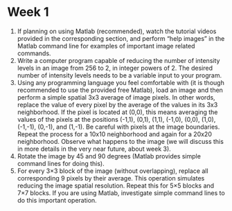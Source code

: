 # Week 1

1. If planning on using Matlab (recommended), watch the tutorial videos provided in the corresponding section, and perform “help images” in the Matlab command line for examples of important image related commands.
2. Write a computer program capable of reducing the number of intensity levels in an image from 256 to 2, in integer powers of 2. The desired number of intensity levels needs to be a variable input to your program.
3. Using any programming language you feel comfortable with (it is though recommended to use the provided free Matlab), load an image and then perform a simple spatial 3x3 average of image pixels. In other words, replace the value of every pixel by the average of the values in its 3x3 neighborhood. If the pixel is located at (0,0), this means averaging the values of the pixels at the positions (-1,1), (0,1), (1,1), (-1,0), (0,0), (1,0), (-1,-1), (0,-1), and (1,-1). Be careful with pixels at the image boundaries. Repeat the process for a 10x10 neighborhood and again for a 20x20 neighborhood. Observe what happens to the image (we will discuss this in more details in the very near future, about week 3).
4. Rotate the image by 45 and 90 degrees (Matlab provides simple command lines for doing this).
5. For every 3×3 block of the image (without overlapping), replace all corresponding 9 pixels by their average. This operation simulates reducing the image spatial resolution. Repeat this for 5×5 blocks and 7×7 blocks. If you are using Matlab, investigate simple command lines to do this important operation.
